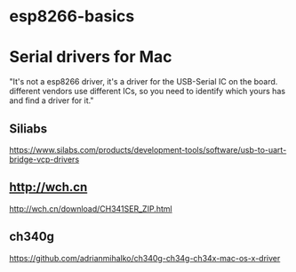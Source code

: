 # esp8266-basics

# Serial drivers for Mac
"It's not a esp8266 driver, it's a driver for the USB-Serial IC on the board. different vendors use different ICs, so you need to identify which yours has and find a driver for it."

## Siliabs
https://www.silabs.com/products/development-tools/software/usb-to-uart-bridge-vcp-drivers

## http://wch.cn
http://wch.cn/download/CH341SER_ZIP.html

## ch340g
https://github.com/adrianmihalko/ch340g-ch34g-ch34x-mac-os-x-driver
